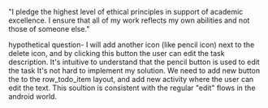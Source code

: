 "I pledge the highest level of ethical principles in support of academic excellence. 
I ensure that all of my work reflects my own abilities and not those of someone else."

hypothetical question-
I will add another icon (like pencil icon) next to the delete icon, and by clicking this button
the user can edit the task description. It's intuitive to understand that the pencil button is 
used to edit the task
It's not hard to implement my solution. We need to add new button the to the row_todo_item layout,
and add new activity where the user can edit the text.
This soultion is consistent with the regular "edit" flows in the android world. 